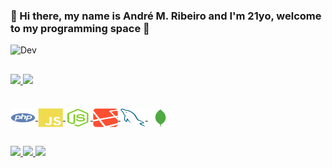 ###  :city_sunset: Hi there, my name is André M. Ribeiro and I'm 21yo, welcome to my programming space :city_sunset:
![Dev](https://64.media.tumblr.com/bc91fffa1f7f71014fddf10d3d2decbd/tumblr_pkxty5psM71sguk2k_500.gifv)
##
<!--
**Andremzzr/Andremzzr** is a ✨ _special_ ✨ repository because its `README.md` (this file) appears on your GitHub profile.




--> <div>
  <a href="https://github.com/Andremzzr">
  <img height="180em" src="https://github-readme-stats.vercel.app/api?username=Andremzzr&show_icons=true&theme=dracula&include_all_commits=true&count_private=true"/>
  <img height="180em" src="https://github-readme-stats.vercel.app/api/top-langs/?username=Andremzzr&layout=compact&langs_count=7&theme=dracula"/>
</div>
  
  ####
  <div style="display: block"><br>
  <img align="center" height="30" width="40" src="https://raw.githubusercontent.com/devicons/devicon/master/icons/php/php-plain.svg">
  <img align="center" height="30" width="40" src="https://raw.githubusercontent.com/devicons/devicon/master/icons/javascript/javascript-plain.svg">
  <img align="center" height="30" width="40" src="https://raw.githubusercontent.com/devicons/devicon/master/icons/nodejs/nodejs-plain.svg">
  <img align="center" height="30" width="40" src="https://raw.githubusercontent.com/devicons/devicon/master/icons/laravel/laravel-plain.svg">
  <img align="center" height="30" width="40" src="https://raw.githubusercontent.com/devicons/devicon/master/icons/mysql/mysql-plain.svg">
  <img align="center" height="30" width="40" src="https://raw.githubusercontent.com/devicons/devicon/master/icons/mongodb/mongodb-plain.svg">
    
</div>
  
  ##
  <div>
    <a href="https://www.linkedin.com/in/andr%C3%A9-mezzalira-ribeiro-90ab0b1ba/">
      <img src="https://img.shields.io/badge/LinkedIn-0077B5?style=for-the-badge&logo=linkedin&logoColor=white">
    </a>
    <a href="mailto:andremezzaliraribeiro@gmail.com">
      <img src="https://img.shields.io/badge/Gmail-D14836?style=for-the-badge&logo=gmail&logoColor=white">
    </a>
    <a href="https://twitter.com/shibuyanikes">
        <img src="https://img.shields.io/badge/Twitter-1DA1F2?style=for-the-badge&logo=twitter&logoColor=white">
    </a>
    </div>
  



